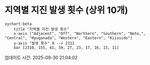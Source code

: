 # 지역별 지진 발생 횟수 (상위 10개)

```mermaid
xychart-beta
    title "지역별 지진 발생 횟수"
    x-axis ["Adjacent", "Off", "Northern", "Southern", "Noto,", "Central", "Hyuganada", "Western", "Eastern", "Kiisuido"]
    y-axis "발생 횟수" 0 --> 2312
    bar [2310, 155, 41, 39, 27, 23, 17, 16, 15, 11]
```

업데이트 시간: 2025-09-30 21:04:02
